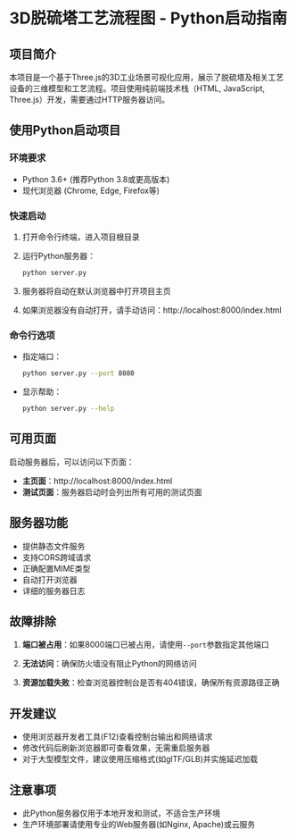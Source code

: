 # 3D脱硫塔工艺流程图 - Python启动指南

## 项目简介

本项目是一个基于Three.js的3D工业场景可视化应用，展示了脱硫塔及相关工艺设备的三维模型和工艺流程。项目使用纯前端技术栈（HTML, JavaScript, Three.js）开发，需要通过HTTP服务器访问。

## 使用Python启动项目

### 环境要求

- Python 3.6+ (推荐Python 3.8或更高版本)
- 现代浏览器 (Chrome, Edge, Firefox等)

### 快速启动

1. 打开命令行终端，进入项目根目录

2. 运行Python服务器：

   ```bash
   python server.py
   ```

3. 服务器将自动在默认浏览器中打开项目主页

4. 如果浏览器没有自动打开，请手动访问：http://localhost:8000/index.html

### 命令行选项

- 指定端口：
  ```bash
  python server.py --port 8080
  ```

- 显示帮助：
  ```bash
  python server.py --help
  ```

## 可用页面

启动服务器后，可以访问以下页面：

- **主页面**：http://localhost:8000/index.html
- **测试页面**：服务器启动时会列出所有可用的测试页面

## 服务器功能

- 提供静态文件服务
- 支持CORS跨域请求
- 正确配置MIME类型
- 自动打开浏览器
- 详细的服务器日志

## 故障排除

1. **端口被占用**：如果8000端口已被占用，请使用`--port`参数指定其他端口

2. **无法访问**：确保防火墙没有阻止Python的网络访问

3. **资源加载失败**：检查浏览器控制台是否有404错误，确保所有资源路径正确

## 开发建议

- 使用浏览器开发者工具(F12)查看控制台输出和网络请求
- 修改代码后刷新浏览器即可查看效果，无需重启服务器
- 对于大型模型文件，建议使用压缩格式(如glTF/GLB)并实施延迟加载

## 注意事项

- 此Python服务器仅用于本地开发和测试，不适合生产环境
- 生产环境部署请使用专业的Web服务器(如Nginx, Apache)或云服务